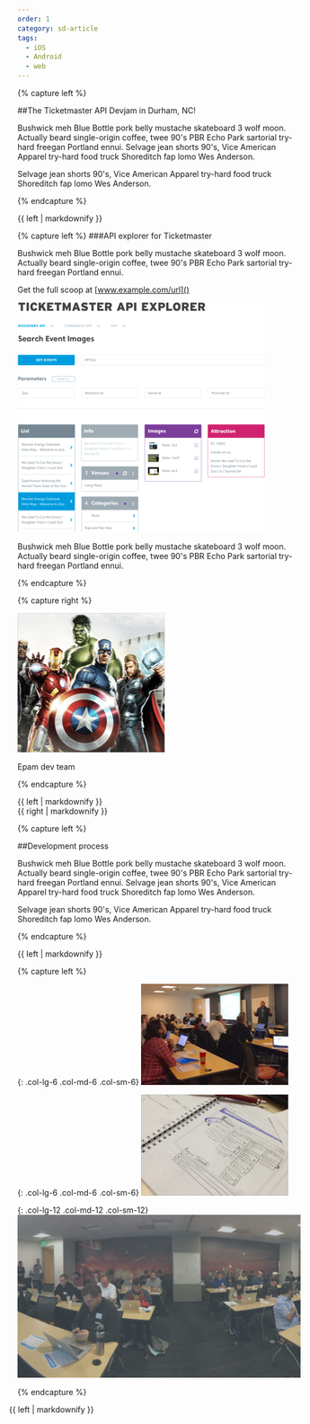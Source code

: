 ```yaml
---
order: 1
category: sd-article
tags:
  - iOS
  - Android
  - web
---
```

 
{% capture left %}

##The Ticketmaster API Devjam in Durham, NC!

Bushwick meh Blue Bottle pork belly mustache skateboard 3 wolf moon.
Actually beard single-origin coffee, twee 90's PBR Echo Park sartorial
try-hard freegan Portland ennui. Selvage jean shorts 90's, Vice American
Apparel try-hard food truck Shoreditch fap lomo Wes Anderson.

Selvage jean shorts 90's, Vice American Apparel
try-hard food truck Shoreditch fap lomo Wes Anderson.

{% endcapture %}
<div class="col-lg-8 col-md-8 col-sm-8">{{ left | markdownify }}</div>

{% capture left %}
###API explorer for Ticketmaster

Bushwick meh Blue Bottle pork belly mustache skateboard 3 wolf moon.
Actually beard single-origin coffee, twee 90's PBR Echo Park
sartorial try-hard freegan Portland ennui.

Get the full scoop at [www.example.com/url]()

![Bitmap](/assets/img/partners/startups-development/bitmap.png)

Bushwick meh Blue Bottle pork belly mustache skateboard 3 wolf moon.
Actually beard single-origin coffee, twee 90's PBR Echo Park sartorial
try-hard freegan Portland ennui.

{% endcapture %}

{% capture right %}

![Rectangle](/assets/img/partners/startups-development/rectangle-62.png)

Epam dev team

{% endcapture %}

<div class="col-lg-8 col-md-8 col-sm-8">{{ left | markdownify }}</div>
<div class="col-lg-4 col-md-4 col-sm-4">{{ right | markdownify }}</div>

{% capture left %}

##Development process

Bushwick meh Blue Bottle pork belly mustache skateboard 3 wolf moon. 
Actually beard single-origin coffee, twee 90's PBR Echo Park sartorial 
try-hard freegan Portland ennui. Selvage jean shorts 90's, Vice American 
Apparel try-hard food truck Shoreditch fap lomo Wes Anderson.

Selvage jean shorts 90's, Vice American Apparel try-hard 
food truck Shoreditch fap lomo Wes Anderson.

{% endcapture %}
<div class="col-lg-8 col-md-8 col-sm-8">{{ left | markdownify }}</div>


{% capture left %}

{: .col-lg-6 .col-md-6 .col-sm-6}
![](/assets/img/partners/startups-development/rectangle-333.png)

{: .col-lg-6 .col-md-6 .col-sm-6}
![](/assets/img/partners/startups-development/rectangle-444.png)

{: .col-lg-12 .col-md-12 .col-sm-12}
![](/assets/img/partners/startups-development/rectangle-175.png)

{% endcapture %}
<div class="col-lg-8 col-md-8 col-sm-8" style="margin-left:-15px; margin-right:-15px;">{{ left | markdownify }}</div>



